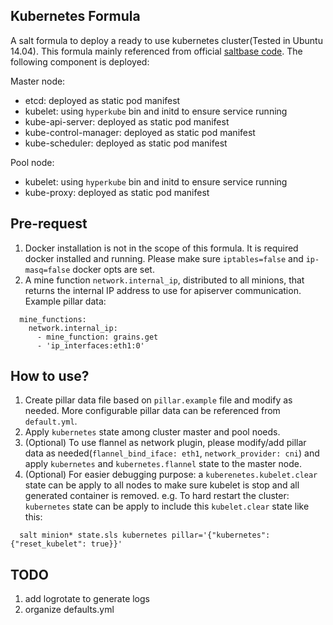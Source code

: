 ## Kubernetes Formula

A salt formula to deploy a ready to use kubernetes cluster(Tested in Ubuntu 14.04). This formula mainly referenced from official [saltbase code](https://github.com/kubernetes/kubernetes/tree/master/cluster/saltbase).
The following component is deployed:

Master node:

  * etcd: deployed as static pod manifest
  * kubelet: using `hyperkube` bin and initd to ensure service running
  * kube-api-server: deployed as static pod manifest
  * kube-control-manager: deployed as static pod manifest
  * kube-scheduler: deployed as static pod manifest

Pool node:

  * kubelet: using `hyperkube` bin and initd to ensure service running
  * kube-proxy: deployed as static pod manifest

## Pre-request

1. Docker installation is not in the scope of this formula. It is required docker installed and running. Please make sure `iptables=false` and `ip-masq=false` docker opts are set.
2. A mine function `network.internal_ip`, distributed to all minions, that returns the internal IP address to use for apiserver communication. Example pillar data:

```
  mine_functions:
    network.internal_ip:
      - mine_function: grains.get
      - 'ip_interfaces:eth1:0'
```

## How to use?

1. Create pillar data file based on `pillar.example` file and modify as needed. More configurable pillar data can be referenced from `default.yml`.
2. Apply `kubernetes` state among cluster master and pool noeds.
3. (Optional) To use flannel as network plugin, please modify/add pillar data as needed(`flannel_bind_iface: eth1`, `network_provider: cni`) and apply `kubernetes` and `kubernetes.flannel` state to the master node.
4. (Optional) For easier debugging purpose: a `kuberenetes.kubelet.clear` state can be apply to all nodes to make sure kubelet is stop and all generated container is removed. e.g. To hard restart the cluster: `kubernetes` state can be apply to include this `kubelet.clear` state like this:

```
  salt minion* state.sls kubernetes pillar='{"kubernetes":{"reset_kubelet": true}}'
```
## TODO

1. add logrotate to generate logs
2. organize defaults.yml
